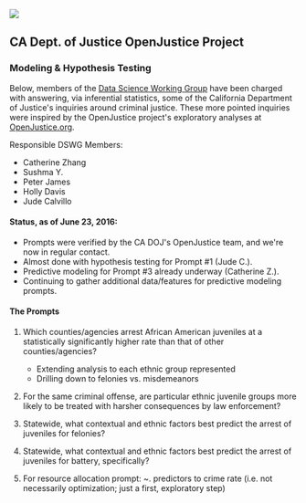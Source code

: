 ![](figure/ca_openjustice.png)
## CA Dept. of Justice OpenJustice Project
### Modeling & Hypothesis Testing

Below, members of the [Data Science Working Group](https://github.com/sfbrigade/data-science-wg) have been charged with answering, via inferential statistics, some of the California Department of Justice's inquiries around criminal justice. These more pointed inquiries were inspired by the OpenJustice project's exploratory analyses at [OpenJustice.org](http://wwww.openjustice.org).  

Responsible DSWG Members:
+ Catherine Zhang
+ Sushma Y.
+ Peter James
+ Holly Davis
+ Jude Calvillo

#### Status, as of June 23, 2016:

+ Prompts were verified by the CA DOJ's OpenJustice team, and we're now in regular contact.
+ Almost done with hypothesis testing for Prompt #1 (Jude C.).
+ Predictive modeling for Prompt #3 already underway (Catherine Z.).
+ Continuing to gather additional data/features for predictive modeling prompts.

#### The Prompts

1. Which counties/agencies arrest African American juveniles at a statistically significantly higher rate than that of other counties/agencies?
    - Extending analysis to each ethnic group represented
    - Drilling down to felonies vs. misdemeanors
    
2. For the same criminal offense, are particular ethnic juvenile groups more likely to be treated with harsher consequences by law enforcement?

3. Statewide, what contextual and ethnic factors best predict the arrest of juveniles for felonies?

4. Statewide, what contextual and ethnic factors best predict the arrest of juveniles for battery, specifically?

5. For resource allocation prompt: ~. predictors to crime rate (i.e. not necessarily optimization; just a first, exploratory step)

